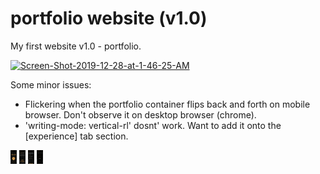 # portfolio website (v1.0)
My first website v1.0 - portfolio.


<a href="https://ibb.co/HPDdB4Q"><img src="https://i.ibb.co/t2MXQK5/Screen-Shot-2019-12-28-at-1-46-25-AM.png" alt="Screen-Shot-2019-12-28-at-1-46-25-AM" border="0"></a>

Some minor issues:
- Flickering when the portfolio container flips back and forth on mobile browser. Don't observe it on desktop browser (chrome).
- 'writing-mode: vertical-rl' dosnt' work. Want to add it onto the [experience] tab section.

<img style="width:10px" src="/elsiemade-page1.png">
<img style="width:10px" src="/elsiemade-page2.png">
<img style="width:10px" src="/elsiemade-page3.png">
<img style="width:10px" src="/elsiemade-page4.png">
